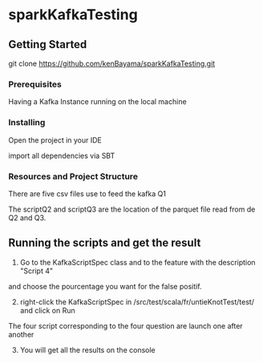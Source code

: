 # sparkKafkaTesting


## Getting Started

git clone https://github.com/kenBayama/sparkKafkaTesting.git


### Prerequisites

Having a Kafka Instance running on the local machine


### Installing


Open the project in your IDE

import all dependencies via SBT

### Resources and Project Structure

There are five csv files use to feed the kafka Q1

The scriptQ2 and scriptQ3 are the location of the parquet file read from de Q2 and Q3.

## Running the scripts and get the result


1. Go to the KafkaScriptSpec class and to the feature with the description "Script 4" 

and choose the pourcentage you want for the false positif.

2. right-click the KafkaScriptSpec in /src/test/scala/fr/untieKnotTest/test/ and click on Run

The four script corresponding to the four question are launch one after another

3. You will get all the results on the console





